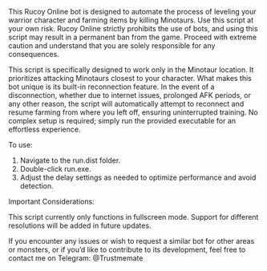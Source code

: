 This Rucoy Online bot is designed to automate the process of leveling your warrior character and farming items by killing Minotaurs. Use this script at your own risk. Rucoy Online strictly prohibits the use of bots, and using this script may result in a permanent ban from the game. Proceed with extreme caution and understand that you are solely responsible for any consequences.

This script is specifically designed to work only in the Minotaur location. It prioritizes attacking Minotaurs closest to your character. What makes this bot unique is its built-in reconnection feature. In the event of a disconnection, whether due to internet issues, prolonged AFK periods, or any other reason, the script will automatically attempt to reconnect and resume farming from where you left off, ensuring uninterrupted training. No complex setup is required; simply run the provided executable for an effortless experience.

To use:

  1. Navigate to the run.dist folder.
  2. Double-click run.exe.
  3. Adjust the delay settings as needed to optimize performance and avoid detection.

Important Considerations:

  This script currently only functions in fullscreen mode. Support for different resolutions will be added in future updates.
  
If you encounter any issues or wish to request a similar bot for other areas or monsters, or if you’d like to contribute to its development, feel free to contact me on Telegram: @Trustmemate
